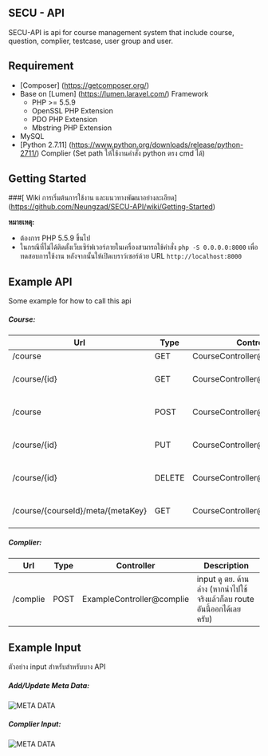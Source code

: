 ## SECU - API

SECU-API is api for course management system that include course, question, complier, testcase, user group and user. 

## Requirement

- [Composer] (https://getcomposer.org/)
- Base on [Lumen] (https://lumen.laravel.com/) Framework
  - PHP >= 5.5.9
  - OpenSSL PHP Extension
  - PDO PHP Extension
  - Mbstring PHP Extension
- MySQL
- [Python 2.7.11] (https://www.python.org/downloads/release/python-2711/) Complier (Set path ให้ใช้งานคำสั่ง python ตรง cmd ได้)

## Getting Started

###[ Wiki การเริ่มต้นการใช้งาน และแนวทางพัฒนาอย่างละเอียด] (https://github.com/Neungzad/SECU-API/wiki/Getting-Started)

**หมายเหตุ:** 
- ต้องการ PHP 5.5.9 ขึ้นไป
- ในกรณีที่ไม่ได้ติดตั้งเว็บเซิร์ฟเวอร์ภายในเครื่องสามารถใช้คำสั่ง `php -S 0.0.0.0:8000` เพื่อทดสอบการใช้งาน หลังจากนั้นให้เปิดเบราว์เซอร์ด้วย URL `http://localhost:8000`

## Example API

Some example for how to call this api

##### Course:
| Url | Type | Controller | Description |
|---------------|----------|--------------|----------------------------------------------------------------|
| /course | GET | CourseController@all | All Courses |
| /course/{id} | GET | CourseController@get | Fetch Courses By id  |
| /course | POST | CourseController@add | Create a course record |
| /course/{id} | PUT | CourseController@put | Update Course by id |
| /course/{id} | DELETE | CourseController@remove | Delete Courses by id |
| /course/{courseId}/meta/{metaKey} | GET | CourseController@getMetaByKey | [example] Get only meta value |

##### Complier:
| Url | Type | Controller | Description |
|---------------|----------|--------------|----------------------------------------------------------------|
| /complie | POST | ExampleController@complie | input ดู ตย. ด้านล่าง (หากนำไปใช้จริงแล้วก็ลบ route อันนี้ออกได้เลยครับ) |

## Example Input 

ตัวอย่าง input สำหรับสำหรับบาง API

##### Add/Update Meta Data: 

![META DATA](https://dl.dropboxusercontent.com/s/2a3syezpt6su4q4/Meta-01.png)

##### Complier Input: 

![META DATA](https://dl.dropboxusercontent.com/s/ilo6zdsvsgo7lha/2016-04-06_121440_cr2.png)
